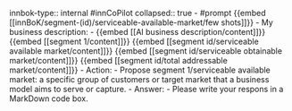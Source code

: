 innbok-type:: internal
#innCoPilot
collapsed:: true
	- #prompt {{embed [[innBoK/segment-(id)/serviceable-available-market/few shots]]}}
		- My business description:
		- {{embed [[AI business description/content]]}} {{embed [[segment 1/content]]}} {{embed [[segment id/serviceable available market/content]]}} {{embed [[segment id/serviceable obtainable market/content]]}} {{embed [[segment id/total addressable market/content]]}}
		- Action:
		- Propose segment 1/serviceable available market: a specific group of customers or target market that a business model aims to serve or capture.
		- Answer:
		- Please write your respons in a MarkDown code box.




